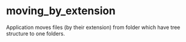 # moving_by_extension
Application moves files (by their extension) from folder which have tree structure to one folders.
